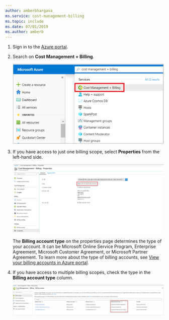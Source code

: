 ```yaml
---
author: amberbhargava
ms.service: cost-management-billing
ms.topic: include
ms.date: 07/01/2019
ms.author: amberb
---
```

  
1. Sign in to the [Azure portal](https://portal.azure.com).
 
2. Search on **Cost Management + Billing**.
 
   ![Screenshot that shows an Azure portal search for Cost Management + Billing.](./media/billing-check-account-type/billing-search-cost-management-billing.png)    
 
3. If you have access to just one billing scope, select **Properties** from the left-hand side.
 
    ![Screenshot that shows microsoft customer agreement in properties page](./media/billing-check-account-type/billing-mca-property.png)
    
    The **Billing account type** on the properties page determines the type of your account. It can be Microsoft Online Service Program, Enterprise Agreement, Microsoft Customer Agreement, or Microsoft Partner Agreement. To learn more about the type of billing accounts, see [View your billing accounts in Azure portal](../articles/cost-management-billing/manage/view-all-accounts.md).  
 
4. If you have access to multiple billing scopes, check the type in the **Billing account type** column.
 
    ![Screenshot that shows microsoft customer agreement in billing account list page](./media/billing-check-account-type/billing-account-type-in-the-list.png)
 
